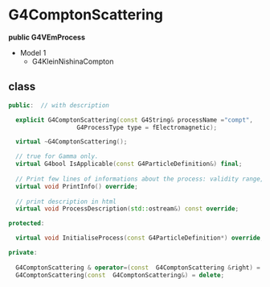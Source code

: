 <!-- G4ComptonScattering.md --- 
;; 
;; Description: 
;; Author: Hongyi Wu(吴鸿毅)
;; Email: wuhongyi@qq.com 
;; Created: 六 7月 14 12:20:01 2018 (+0800)
;; Last-Updated: 六 7月 14 12:48:31 2018 (+0800)
;;           By: Hongyi Wu(吴鸿毅)
;;     Update #: 2
;; URL: http://wuhongyi.cn -->

# G4ComptonScattering

**public G4VEmProcess**

- Model 1
	- G4KleinNishinaCompton

## class

```cpp
public:  // with description

  explicit G4ComptonScattering(const G4String& processName ="compt",
			       G4ProcessType type = fElectromagnetic);

  virtual ~G4ComptonScattering();

  // true for Gamma only.  
  virtual G4bool IsApplicable(const G4ParticleDefinition&) final;
  
  // Print few lines of informations about the process: validity range,
  virtual void PrintInfo() override;
 
  // print description in html
  virtual void ProcessDescription(std::ostream&) const override;

protected:

  virtual void InitialiseProcess(const G4ParticleDefinition*) override;

private:
     
  G4ComptonScattering & operator=(const  G4ComptonScattering &right) = delete;
  G4ComptonScattering(const  G4ComptonScattering&) = delete;
```

<!-- G4ComptonScattering.md ends here -->
